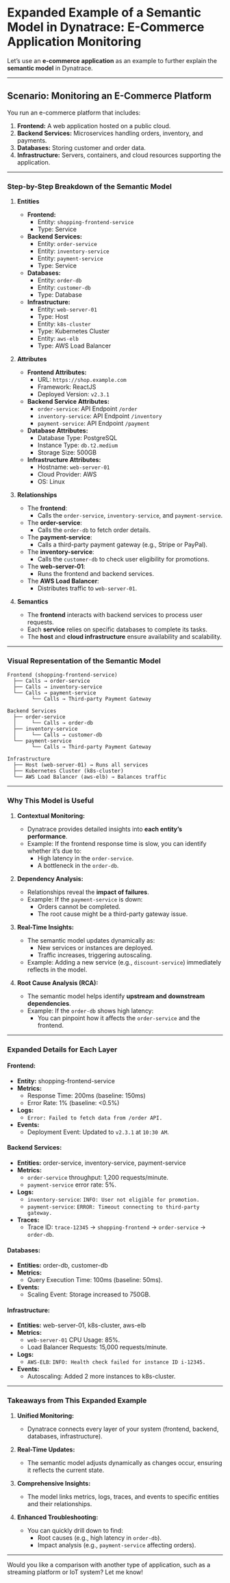 
# Expanded Example of a Semantic Model in Dynatrace: E-Commerce Application Monitoring

Let’s use an **e-commerce application** as an example to further explain the **semantic model** in Dynatrace.

---

## Scenario: Monitoring an E-Commerce Platform

You run an e-commerce platform that includes:
1. **Frontend:** A web application hosted on a public cloud.
2. **Backend Services:** Microservices handling orders, inventory, and payments.
3. **Databases:** Storing customer and order data.
4. **Infrastructure:** Servers, containers, and cloud resources supporting the application.

---

### Step-by-Step Breakdown of the Semantic Model

1. **Entities**
   - **Frontend:** 
     - Entity: `shopping-frontend-service`
     - Type: Service
   - **Backend Services:**
     - Entity: `order-service`
     - Entity: `inventory-service`
     - Entity: `payment-service`
     - Type: Service
   - **Databases:**
     - Entity: `order-db`
     - Entity: `customer-db`
     - Type: Database
   - **Infrastructure:**
     - Entity: `web-server-01`
     - Type: Host
     - Entity: `k8s-cluster`
     - Type: Kubernetes Cluster
     - Entity: `aws-elb`
     - Type: AWS Load Balancer

2. **Attributes**
   - **Frontend Attributes:**
     - URL: `https://shop.example.com`
     - Framework: ReactJS
     - Deployed Version: `v2.3.1`
   - **Backend Service Attributes:**
     - `order-service`: API Endpoint `/order`
     - `inventory-service`: API Endpoint `/inventory`
     - `payment-service`: API Endpoint `/payment`
   - **Database Attributes:**
     - Database Type: PostgreSQL
     - Instance Type: `db.t2.medium`
     - Storage Size: 500GB
   - **Infrastructure Attributes:**
     - Hostname: `web-server-01`
     - Cloud Provider: AWS
     - OS: Linux

3. **Relationships**
   - The **frontend**:
     - Calls the `order-service`, `inventory-service`, and `payment-service`.
   - The **order-service**:
     - Calls the `order-db` to fetch order details.
   - The **payment-service**:
     - Calls a third-party payment gateway (e.g., Stripe or PayPal).
   - The **inventory-service**:
     - Calls the `customer-db` to check user eligibility for promotions.
   - The **web-server-01**:
     - Runs the frontend and backend services.
   - The **AWS Load Balancer**:
     - Distributes traffic to `web-server-01`.

4. **Semantics**
   - The **frontend** interacts with backend services to process user requests.
   - Each **service** relies on specific databases to complete its tasks.
   - The **host** and **cloud infrastructure** ensure availability and scalability.

---

### Visual Representation of the Semantic Model

```
Frontend (shopping-frontend-service)
  ├── Calls → order-service
  ├── Calls → inventory-service
  └── Calls → payment-service
        └── Calls → Third-party Payment Gateway

Backend Services
  ├── order-service
  │     └── Calls → order-db
  ├── inventory-service
  │     └── Calls → customer-db
  └── payment-service
        └── Calls → Third-party Payment Gateway

Infrastructure
  ├── Host (web-server-01) → Runs all services
  ├── Kubernetes Cluster (k8s-cluster)
  └── AWS Load Balancer (aws-elb) → Balances traffic
```

---

### Why This Model is Useful

1. **Contextual Monitoring:**
   - Dynatrace provides detailed insights into **each entity’s performance**.
   - Example: If the frontend response time is slow, you can identify whether it’s due to:
     - High latency in the `order-service`.
     - A bottleneck in the `order-db`.

2. **Dependency Analysis:**
   - Relationships reveal the **impact of failures**.
   - Example: If the `payment-service` is down:
     - Orders cannot be completed.
     - The root cause might be a third-party gateway issue.

3. **Real-Time Insights:**
   - The semantic model updates dynamically as:
     - New services or instances are deployed.
     - Traffic increases, triggering autoscaling.
   - Example: Adding a new service (e.g., `discount-service`) immediately reflects in the model.

4. **Root Cause Analysis (RCA):**
   - The semantic model helps identify **upstream and downstream dependencies**.
   - Example: If the `order-db` shows high latency:
     - You can pinpoint how it affects the `order-service` and the frontend.

---

### Expanded Details for Each Layer

#### **Frontend:**
- **Entity:** shopping-frontend-service
- **Metrics:**
  - Response Time: 200ms (baseline: 150ms)
  - Error Rate: 1% (baseline: <0.5%)
- **Logs:**
  - `Error: Failed to fetch data from /order API.`
- **Events:**
  - Deployment Event: Updated to `v2.3.1` at `10:30 AM`.

#### **Backend Services:**
- **Entities:** order-service, inventory-service, payment-service
- **Metrics:**
  - `order-service` throughput: 1,200 requests/minute.
  - `payment-service` error rate: 5%.
- **Logs:**
  - `inventory-service`: `INFO: User not eligible for promotion.`
  - `payment-service`: `ERROR: Timeout connecting to third-party gateway.`
- **Traces:**
  - Trace ID: `trace-12345` → `shopping-frontend` → `order-service` → `order-db`.

#### **Databases:**
- **Entities:** order-db, customer-db
- **Metrics:**
  - Query Execution Time: 100ms (baseline: 50ms).
- **Events:**
  - Scaling Event: Storage increased to 750GB.

#### **Infrastructure:**
- **Entities:** web-server-01, k8s-cluster, aws-elb
- **Metrics:**
  - `web-server-01` CPU Usage: 85%.
  - Load Balancer Requests: 15,000 requests/minute.
- **Logs:**
  - `AWS-ELB`: `INFO: Health check failed for instance ID i-12345.`
- **Events:**
  - Autoscaling: Added 2 more instances to k8s-cluster.

---

### Takeaways from This Expanded Example

1. **Unified Monitoring:** 
   - Dynatrace connects every layer of your system (frontend, backend, databases, infrastructure).

2. **Real-Time Updates:**
   - The semantic model adjusts dynamically as changes occur, ensuring it reflects the current state.

3. **Comprehensive Insights:**
   - The model links metrics, logs, traces, and events to specific entities and their relationships.

4. **Enhanced Troubleshooting:**
   - You can quickly drill down to find:
     - Root causes (e.g., high latency in `order-db`).
     - Impact analysis (e.g., `payment-service` affecting orders).

---

Would you like a comparison with another type of application, such as a streaming platform or IoT system? Let me know!
